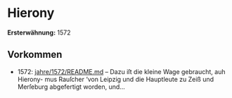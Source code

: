 # Hierony

**Ersterwähnung:** 1572

## Vorkommen
- 1572: [jahre/1572/README.md](../jahre/1572/README.md) – Dazu iſt die kleine Wage gebraucht, auh Hierony-
mus Rauſcher ‘von Leipzig und die Hauptleute zu Zeiß
und Merſeburg abgefertigt worden, und...
